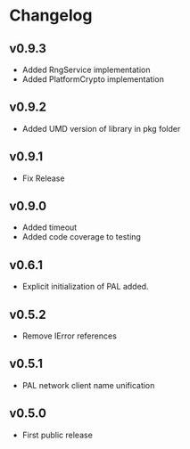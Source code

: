 # Changelog

## v0.9.3

* Added RngService implementation
* Added PlatformCrypto implementation

## v0.9.2

* Added UMD version of library in pkg folder

## v0.9.1

* Fix Release

## v0.9.0

* Added timeout
* Added code coverage to testing

## v0.6.1

* Explicit initialization of PAL added.

## v0.5.2

* Remove IError references

## v0.5.1

* PAL network client name unification

## v0.5.0

* First public release